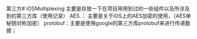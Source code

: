 第三方# iOSMultiplexing 主要是存放一下在项目用用到过的一些组件以及所涉及到的第三方库（使用记录）
AES ： 主要是关于iOS上的AES加密的使用，（AES单秘钥对称加密）
protobuf：主要是使用google的第三方库protobuf来进行传递数据；
